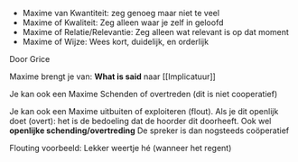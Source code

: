 - Maxime van Kwantiteit: zeg genoeg maar niet te veel
- Maxime of Kwaliteit: Zeg alleen waar je zelf in geloofd
- Maxime of Relatie/Relevantie: Zeg alleen wat relevant is op dat moment
- Maxime of Wijze: Wees kort, duidelijk, en orderlijk

Door Grice

Maxime brengt je van: **What is said** naar [[Implicatuur]]

Je kan ook een Maxime Schenden of overtreden (dit is niet cooperatief)

Je kan ook een Maxime uitbuiten of exploiteren (flout).
Als je dit openlijk doet (overt): het is de bedoeling dat de hoorder dit doorheeft. Ook wel **openlijke schending/overtreding** De spreker is dan nogsteeds coöperatief


Flouting voorbeeld: Lekker weertje hé (wanneer het regent)



